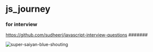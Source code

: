 # js_journey
### for interview 
https://github.com/sudheerj/javascript-interview-questions
#######



![super-saiyan-blue-shouting](https://github.com/Tomhawkstorm55557/js_journey/assets/77274104/5fe94527-1cf6-4897-98a8-f91f43ffc3f1)
